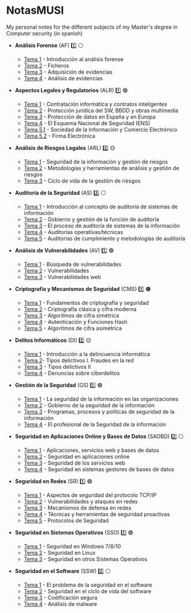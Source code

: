 # NotasMUSI

My personal notes for the different subjects of my Master's degree in Computer security (in spanish)

- **Análisis Forense** (AF) :one: :white_circle:

  - [Tema 1](https://github.com/ander94lakx/NotasMUSI/blob/master/Markdown/AF/AF_T1.md) - Introducción al análisis forense
  - [Tema 2](https://github.com/ander94lakx/NotasMUSI/blob/master/Markdown/AF/AF_T2.md) - Ficheros
  - [Tema 3](https://github.com/ander94lakx/NotasMUSI/blob/master/Markdown/AF/AF_T3.md) - Adquisición de evidencias
  - [Tema 4](https://github.com/ander94lakx/NotasMUSI/blob/master/Markdown/AF/AF_T4.md) - Análisis de evidencias

- **Aspectos Legales y Regulatorios** (ALR) :one: :green_circle:

  - [Tema 1](https://github.com/ander94lakx/NotasMUSI/blob/master/Markdown/ALR/ALR_T1.md) - Contratación informática y contratos inteligentes
  - [Tema 2](https://github.com/ander94lakx/NotasMUSI/blob/master/Markdown/ALR/ALR_T2.md) - Protección jurídica del SW, BBDD y obras multimedia
  - [Tema 3](https://github.com/ander94lakx/NotasMUSI/blob/master/Markdown/ALR/ALR_T3.md) - Protección de datos en España y en Europa
  - [Tema 4](https://github.com/ander94lakx/NotasMUSI/blob/master/Markdown/ALR/ALR_T4.md) - El Esquema Nacional de Seguridad (ENS)
  - [Tema 5.1](https://github.com/ander94lakx/NotasMUSI/blob/master/Markdown/ALR/ALR_T5_1.md) - Sociedad de la Información y Comercio Electrónico
  - [Tema 5.2](https://github.com/ander94lakx/NotasMUSI/blob/master/Markdown/ALR/ALR_T5_2.md) - Firma Electrónica

- **Análisis de Riesgos Legales** (ARL) :two: :yellow_circle:

  - [Tema 1](https://github.com/ander94lakx/NotasMUSI/blob/master/Markdown/ARL/ARL_T1.md) - Seguridad de la información y gestión de riesgos
  - [Tema 2](https://github.com/ander94lakx/NotasMUSI/blob/master/Markdown/ARL/ARL_T2.md) - Metodologías y herramientas de análisis y gestión de riesgos
  - [Tema 3](https://github.com/ander94lakx/NotasMUSI/blob/master/Markdown/ARL/ARL_T3.md) - Ciclo de vida de la gestión de riesgos

- **Auditoría de la Seguridad** (AS) :two: :white_circle:

  - [Tema 1](https://github.com/ander94lakx/NotasMUSI/blob/master/Markdown/AS/AS_T1.md) - Introducción al concepto de auditoría de sistemas de información
  - [Tema 2](https://github.com/ander94lakx/NotasMUSI/blob/master/Markdown/AS/AS_T2.md) - Gobierno y gestión de la función de auditoría
  - [Tema 3](https://github.com/ander94lakx/NotasMUSI/blob/master/Markdown/AS/AS_T3.md) - El proceso de auditoría de sistemas de la información
  - [Tema 4](https://github.com/ander94lakx/NotasMUSI/blob/master/Markdown/AS/AS_T4.md) - Auditorías operativas/técnicas
  - [Tema 5](https://github.com/ander94lakx/NotasMUSI/blob/master/Markdown/AS/AS_T5.md) - Auditorías de cumplimiento y metodologías de auditoría

- **Análisis de Vulnerabilidades** (AV) :one: :green_circle:

  - [Tema 1](https://github.com/ander94lakx/NotasMUSI/blob/master/Markdown/AV/AV_T1.md) - Búsqueda de vulnerabilidades
  - [Tema 2](https://github.com/ander94lakx/NotasMUSI/blob/master/Markdown/AV/AV_T2.md) - Vulnerabilidades
  - [Tema 3](https://github.com/ander94lakx/NotasMUSI/blob/master/Markdown/AV/AV_T3.md) - Vulnerabilidades web

- **Criptografía y Mecanismos de Seguridad** (CMS) :one: :orange_circle:

  - [Tema 1](https://github.com/ander94lakx/NotasMUSI/blob/master/Markdown/CMS/CMS_T1.md) - Fundamentos de criptografía y seguridad
  - [Tema 2](https://github.com/ander94lakx/NotasMUSI/blob/master/Markdown/CMS/CMS_T2.md) - Criptografía clásica y cifra moderna
  - [Tema 3](https://github.com/ander94lakx/NotasMUSI/blob/master/Markdown/CMS/CMS_T3.md) - Algoritmos de cifra simétrica
  - [Tema 4](https://github.com/ander94lakx/NotasMUSI/blob/master/Markdown/CMS/CMS_T4.md) - Autenticación y Funciones Hash
  - [Tema 5](https://github.com/ander94lakx/NotasMUSI/blob/master/Markdown/CMS/CMS_T5.md) - Algoritmos de cifra asimétrica

- **Delitos Informáticos** (DI) :two: :yellow_circle:

  - [Tema 1](https://github.com/ander94lakx/NotasMUSI/blob/master/Markdown/DI/DI_T1.md) - Introducción a la delincuencia informática
  - [Tema 2](https://github.com/ander94lakx/NotasMUSI/blob/master/Markdown/DI/DI_T2.md)- Tipos delictivos I. Fraudes en la red
  - [Tema 3](https://github.com/ander94lakx/NotasMUSI/blob/master/Markdown/DI/DI_T3.md) - Tipos delictivos II
  - [Tema 4](https://github.com/ander94lakx/NotasMUSI/blob/master/Markdown/DI/DI_T4.md) - Denuncias sobre ciberdelitos

- **Gestión de la Seguridad** (GS) :one: :green_circle:

  - [Tema 1](https://github.com/ander94lakx/NotasMUSI/blob/master/Markdown/GS/GS_T1.md) - La seguridad de la información en las organizaciones
  - [Tema 2](https://github.com/ander94lakx/NotasMUSI/blob/master/Markdown/GS/GS_T2.md) - Gobierno de la seguridad de la información
  - [Tema 3](https://github.com/ander94lakx/NotasMUSI/blob/master/Markdown/GS/GS_T3.md) - Programas, procesos y políticas de seguridad de la información
  - [Tema 4](https://github.com/ander94lakx/NotasMUSI/blob/master/Markdown/GS/GS_T4.md) - El profesional de la Seguridad de la información

- **Seguridad en Aplicaciones Online y Bases de Datos** (SAOBD) :two: :white_circle:

  - [Tema 1](https://github.com/ander94lakx/NotasMUSI/blob/master/Markdown/SAOBD/SAOBD_T1.md) - Aplicaciones, servicios web y bases de datos
  - [Tema 2](https://github.com/ander94lakx/NotasMUSI/blob/master/Markdown/SAOBD/SAOBD_T2.md) - Seguridad en aplicaciones online
  - [Tema 3](https://github.com/ander94lakx/NotasMUSI/blob/master/Markdown/SAOBD/SAOBD_T3.md) - Seguridad de los servicios web
  - [Tema 4](https://github.com/ander94lakx/NotasMUSI/blob/master/Markdown/SAOBD/SAOBD_T4.md) - Seguridad en sistemas gestores de bases de datos

- **Seguridad en Redes** (SR) :one: :green_circle:

  - [Tema 1](https://github.com/ander94lakx/NotasMUSI/blob/master/Markdown/SR/SR_T1.md) - Aspectos de seguridad del protocolo TCP/IP
  - [Tema 2](https://github.com/ander94lakx/NotasMUSI/blob/master/Markdown/SR/SR_T2.md) - Vulnerabilidades y ataques en redes
  - [Tema 3](https://github.com/ander94lakx/NotasMUSI/blob/master/Markdown/SR/SR_T3.md) - Mecanismos de defensa en redes
  - [Tema 4](https://github.com/ander94lakx/NotasMUSI/blob/master/Markdown/SR/SR_T4.md) - Técnicas y herramientas de seguridad proactivas
  - [Tema 5](https://github.com/ander94lakx/NotasMUSI/blob/master/Markdown/SR/SR_T5.md) - Protocolos de Seguridad

- **Seguridad en Sistemas Operativos** (SSO) :one: :green_circle:

  - [Tema 1](https://github.com/ander94lakx/NotasMUSI/blob/master/Markdown/SSO/SSO_T1.md) - Seguridad en Windows 7/8/10
  - [Tema 2](https://github.com/ander94lakx/NotasMUSI/blob/master/Markdown/SSO/SSO_T2.md) - Seguridad en Linux
  - [Tema 3](https://github.com/ander94lakx/NotasMUSI/blob/master/Markdown/SSO/SSO_T3.md) - Seguridad en otros Sistemas Operativos

- **Seguridad en el Software** (SSW) :two: :white_circle:

  - [Tema 1](https://github.com/ander94lakx/NotasMUSI/blob/master/Markdown/SSW/SSW_T1.md) - El problema de la seguridad en el software
  - [Tema 2](https://github.com/ander94lakx/NotasMUSI/blob/master/Markdown/SSW/SSW_T2.md) - Seguridad en el ciclo de vida del software
  - [Tema 3](https://github.com/ander94lakx/NotasMUSI/blob/master/Markdown/SSW/SSW_T3.md) - Codificación segura
  - [Tema 4](https://github.com/ander94lakx/NotasMUSI/blob/master/Markdown/SSW/SSW_T4.md) - Análisis de malware
